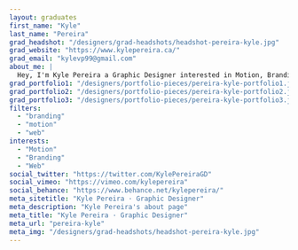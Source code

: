 ```yaml
---
layout: graduates
first_name: "Kyle"
last_name: "Pereira"
grad_headshot: "/designers/grad-headshots/headshot-pereira-kyle.jpg"
grad_website: "https://www.kylepereira.ca/"
grad_email: "kylevp99@gmail.com"
about_me: |
  Hey, I'm Kyle Pereira a Graphic Designer interested in Motion, Branding, and Web Development. I came to Algonquin's Graphic Design program out of high school with an interest in all things design.
grad_portfolio1: "/designers/portfolio-pieces/pereira-kyle-portfolio1.jpg"
grad_portfolio2: "/designers/portfolio-pieces/pereira-kyle-portfolio2.jpg"
grad_portfolio3: "/designers/portfolio-pieces/pereira-kyle-portfolio3.jpg"
filters:
  - "branding"
  - "motion"
  - "web"
interests:
  - "Motion"
  - "Branding"
  - "Web"
social_twitter: "https://twitter.com/KylePereiraGD"
social_vimeo: "https://vimeo.com/kylepereira"
social_behance: "https://www.behance.net/kylepereira/"
meta_sitetitle: "Kyle Pereira · Graphic Designer"
meta_description: "Kyle Pereira's about page"
meta_title: "Kyle Pereira · Graphic Designer"
meta_url: "pereira-kyle"
meta_img: "/designers/grad-headshots/headshot-pereira-kyle.jpg"
---
```

